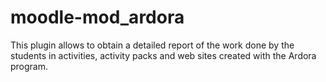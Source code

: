 # moodle-mod_ardora
This plugin allows to obtain a detailed report of the work done by the students in activities, activity packs and web sites created with the Ardora program.
